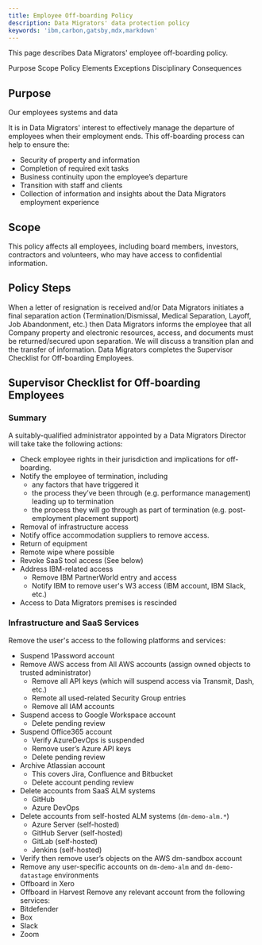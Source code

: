 ```yaml
---
title: Employee Off-boarding Policy
description: Data Migrators' data protection policy
keywords: 'ibm,carbon,gatsby,mdx,markdown'
---
```


<PageDescription>

This page describes Data Migrators' employee off-boarding policy.

</PageDescription>

<AnchorLinks>
  <AnchorLink>Purpose</AnchorLink>
  <AnchorLink>Scope</AnchorLink>
  <AnchorLink>Policy Elements</AnchorLink>
  <AnchorLink>Exceptions</AnchorLink>
  <AnchorLink>Disciplinary Consequences</AnchorLink>
</AnchorLinks>

## Purpose

Our employees systems and data 

It is in Data Migrators' interest to effectively manage the departure of employees when their employment ends. This off-boarding process can help to ensure the:
- Security of property and information
- Completion of required exit tasks
- Business continuity upon the employee’s departure
- Transition with staff and clients
- Collection of information and insights about the Data Migrators employment experience

## Scope

This policy affects all employees, including board members, investors, contractors and volunteers, who may have access to confidential information.

## Policy Steps

When a letter of resignation is received and/or Data Migrators initiates a final separation action (Termination/Dismissal, Medical Separation, Layoff, Job Abandonment, etc.) then Data Migrators informs the employee that all Company property and electronic resources, access, and documents must be returned/secured upon separation.  We will discuss a transition plan and the transfer of information.  Data Migrators completes the Supervisor Checklist for Off-boarding Employees.

## Supervisor Checklist for Off-boarding Employees

### Summary 

A suitably-qualified administrator appointed by a Data Migrators Director will take take the following actions:

- Check employee rights in their jurisdiction and implications for off-boarding.
- Notify the employee of termination, including
  - any factors that have triggered it
  - the process they’ve been through (e.g. performance management) leading up to termination
  - the process they will go through as part of termination (e.g. post-employment placement support)
- Removal of infrastructure access
- Notify office accommodation suppliers to remove access.
- Return of equipment
- Remote wipe where possible
- Revoke SaaS tool access (See below)
- Address IBM-related access
  - Remove IBM PartnerWorld entry and access
  - Notify IBM to remove user's W3 access (IBM account, IBM Slack, etc.)
- Access to Data Migrators premises is rescinded

### Infrastructure and SaaS Services

Remove the user's access to the following platforms and services:

- Suspend 1Password account
- Remove AWS access from All AWS accounts (assign owned objects to trusted administrator)
  - Remove all API keys (which will suspend access via Transmit, Dash, etc.)
  - Remote all used-related Security Group entries
  - Remove all IAM accounts
- Suspend access to Google Workspace account
  - Delete pending review
- Suspend Office365 account
  - Verify AzureDevOps is suspended
  - Remove user’s Azure API keys
  - Delete pending review
- Archive Atlassian account
  - This covers Jira, Confluence and Bitbucket
  - Delete account pending review
- Delete accounts from SaaS ALM systems
  - GitHub
  - Azure DevOps
- Delete accounts from self-hosted ALM systems (`dm-demo-alm.*`)
  - Azure Server (self-hosted)
  - GitHub Server (self-hosted)
  - GitLab (self-hosted)
  - Jenkins (self-hosted)
- Verify then remove user’s objects on the AWS dm-sandbox account
- Remove any user-specific accounts on `dm-demo-alm` and `dm-demo-datastage` environments
- Offboard in Xero
- Offboard in Harvest
Remove any relevant account from the following services: 
- Bitdefender
- Box
- Slack
- Zoom
